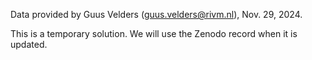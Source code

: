 Data provided by Guus Velders (guus.velders@rivm.nl), Nov. 29, 2024.

This is a temporary solution.
We will use the Zenodo record when it is updated.
